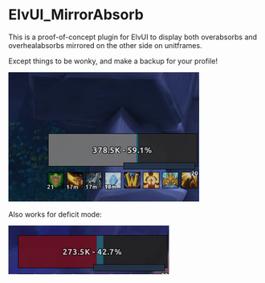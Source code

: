 # ElvUI_MirrorAbsorb
This is a proof-of-concept plugin for ElvUI to display both overabsorbs and overhealabsorbs mirrored on the other side on unitframes.

Except things to be wonky, and make a backup for your profile!

![Image showing the mirror absorb bar](Wow_rN8NYpQnJb.gif?raw=true "MirrorAbsorb")

Also works for deficit mode:

![Image showing the mirror absorb bar](Wow_OvKdBHNRWs.gif?raw=true "MirrorAbsorb2")